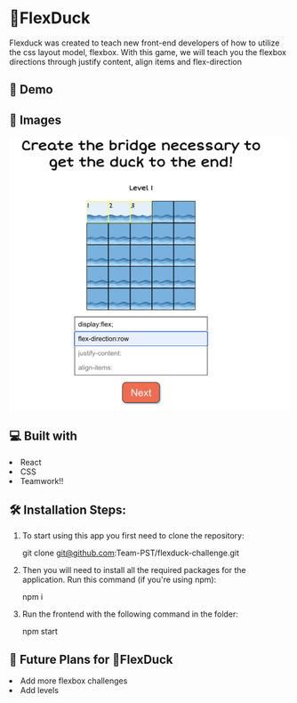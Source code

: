 # 🦆FlexDuck
 Flexduck was created to teach new front-end developers of how to utilize
 the css layout model, flexbox. With this game, we will teach you the
 flexbox directions through justify content, align items and
 flex-direction

## 🚀 Demo

## 📸 Images
![Home page](./src/assets/images/pic02.png "Homepage")
## 💻 Built with
<li>React</li>
<li>CSS</li>
<li>Teamwork!!</li>

## 🛠️ Installation Steps:
1. To start using this app you first need to clone the repository:

    git clone git@github.com:Team-PST/flexduck-challenge.git

2. Then you will need to install all the required packages for the application. Run this command (if you're using npm):

    npm i

3. Run the frontend with the following command in the folder:

    npm start
    

## 🔮 Future Plans for 🦆FlexDuck

<li>Add more flexbox challenges</li>
<li>Add levels</li>
